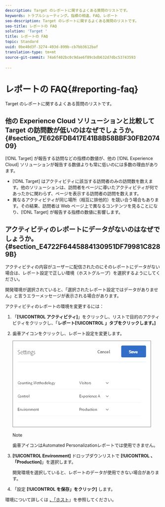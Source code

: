 ```yaml
---
description: Target のレポートに関するよくある質問のリストです。
keywords: トラブルシューティング。指標の相違、FAQ、レポート
seo-description: Target のレポートに関するよくある質問のリストです。
seo-title: レポートの FAQ
solution: 'Target '
title: レポートの FAQ
topic: Standard
uuid: 0be40d3f-3274-493d-899b-cb7bb3612baf
translation-type: tm+mt
source-git-commit: 74a6f402bc0c9dae6f89cbdb632d7dbc53743593

---
```



# レポートの FAQ{#reporting-faq}

Target のレポートに関するよくある質問のリストです。

## 他の Experience Cloud ソリューションと比較して Target の訪問数が低いのはなぜでしょうか。{#section_7E626FDB417E41B8B58BBF30FB207409}

[!DNL Target] が報告する訪問などの指標の数値が、他の [!DNL Experience Cloud] ソリューションが報告する数値よりも常に低いのには多数の理由があります。

* [!DNL Target] はアクティビティに該当する訪問者のみの訪問数を数えます。他のソリューションは、訪問者をページに導いたアクティビティが何であったかに関わらず、ページを表示する訪問者の訪問を数えます。
* 異なるアクティビティが同じ場所（相互に排他的）を競い合う場合もあります。その結果、訪問者は Web ページ上で異なるコンテンツを見ることになり、[!DNL Target] が報告する指標の数値に影響します。

## アクティビティのレポートにデータがないのはなぜでしょうか。{#section_E4722F6445884130951DF79981C8289B}

アクティビティの内容がユーザーに配信されたのにそのレポートにデータがない場合は、レポート設定で正しい環境（ホストグループ）を選択するようにしてください。

開発環境が選択されていると、「選択されたレポート設定ではデータがありません」と言うエラーメッセージが表示される場合があります。

アクティビティのレポートの環境を変更するには：

1. 「**[!UICONTROL アクティビティ]**」をクリックし、リストで目的のアクティビティをクリックし、「**レポート[!UICONTROL 」タブをクリックします。]**
1. 歯車アイコンをクリックし、レポート設定を変更します。

   ![](assets/ab_settings_dialog.png)

   >[!NOTE]
   >
   >歯車アイコンはAutomated Personalizationレポートでは使用できません。

1. **[!UICONTROL Environment]** ドロップダウンリストで **[!UICONTROL 、「Production]**」を選択します。

   開発環境を選択していると、レポートのデータが使用できない場合があります。

1. 「設定 **[!UICONTROL を保存」をクリック]** します。

環境について詳しくは [、「ホスト](../administrating-target/hosts.md#concept_516BB01EBFBD4449AB03940D31AEB66E)」を参照してください。
